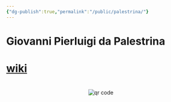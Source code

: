 ```yaml
---
{"dg-publish":true,"permalink":"/public/palestrina/"}
---
```


# Giovanni Pierluigi da Palestrina
# [wiki](https://www.wikiwand.com/hu/Giovanni_Pierluigi_da_Palestrina)



#
<p style="text-align: center;"><img src="https://chart.googleapis.com/chart?cht=qr&chl=https://notes.andrasdenes.com/palestrina&chs=180x180&choe=UTF-8&chld=L|2" alt="qr code"></p>

